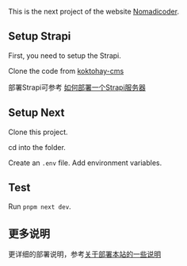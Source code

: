 This is the next project of the website [Nomadicoder](https://darmau.design).

## Setup Strapi

First, you need to setup the Strapi.

Clone the code from [koktohay-cms](https://github.com/Darmau/koktohay-cms)

部署Strapi可参考 [如何部署一个Strapi服务器](https://darmau.design/article/how-to-setup-strapi)

## Setup Next

Clone this project.

cd into the folder.

Create an `.env` file. Add environment variables.

## Test

Run `pnpm next dev`.


## 更多说明

更详细的部署说明，参考[关于部署本站的一些说明](https://darmau.design/article/how-to-run-this-site)